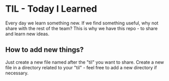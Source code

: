 # TIL - Today I Learned

Every day we learn something new. If we find something useful, why not share with the rest of the team? This is why we have this repo - to share and learn new ideas.


## How to add new things?

Just create a new file named after the "til" you want to share. Create a new file in a directory related to your "til" - feel free to add a new directory if necessary.
